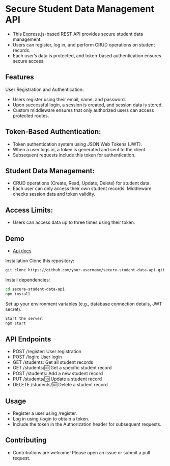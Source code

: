 # Secure Student Data Management API
- This Express.js-based REST API provides secure student data management. 
- Users can register, log in, and perform CRUD operations on student records.
- Each user’s data is protected, and token-based authentication ensures secure access.

## Features
User Registration and Authentication:
- Users register using their email, name, and password.
- Upon successful login, a session is created, and session data is stored.
- Custom middleware ensures that only authorized users can access protected routes.
  
## Token-Based Authentication:
- Token authentication system using JSON Web Tokens (JWT).
- When a user logs in, a token is generated and sent to the client.
- Subsequent requests include this token for authentication.
  
## Student Data Management:
- CRUD operations (Create, Read, Update, Delete) for student data.
- Each user can only access their own student records. Middleware checks session data and token validity.
  
## Access Limits:
- Users can access data up to three times using their token.

## Demo
- [Api docs]("https://express-secure-student-data-api.onrender.com/)

Installation
Clone this repository:
```bash
git clone https://github.com/your-username/secure-student-data-api.git
```

Install dependencies:
```bash
cd secure-student-data-api
npm install
```

Set up your environment variables (e.g., database connection details, JWT secret).
```bash
Start the server:
npm start
```

## API Endpoints
- POST /register: User registration
- POST /login: User login
- GET /students: Get all student records
- GET /students/:id: Get a specific student record
- POST /students: Add a new student record
- PUT /students/:id: Update a student record
- DELETE /students/:id: Delete a student record
  
## Usage
- Register a user using /register.
- Log in using /login to obtain a token.
- Include the token in the Authorization header for subsequent requests.

## Contributing
- Contributions are welcome! Please open an issue or submit a pull request.
